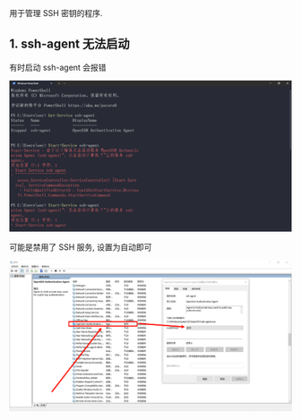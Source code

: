 用于管理 SSH 密钥的程序.

## 1. ssh-agent 无法启动

有时启动 ssh-agent 会报错

![有时启动 ssh-agent 会报错](./../../../image/Issues%20of%20ssh-agent/%E6%9C%89%E6%97%B6%E5%90%AF%E5%8A%A8%20ssh-agent%20%E4%BC%9A%E6%8A%A5%E9%94%99.png)

可能是禁用了 SSH 服务, 设置为自动即可

![可能是禁用了 SSH 服务, 设置为自动即可](./../../../image/Issues%20of%20ssh-agent/%E5%8F%AF%E8%83%BD%E6%98%AF%E7%A6%81%E7%94%A8%E4%BA%86%20SSH%20%E6%9C%8D%E5%8A%A1,%20%E8%AE%BE%E7%BD%AE%E4%B8%BA%E8%87%AA%E5%8A%A8%E5%8D%B3%E5%8F%AF.png)

